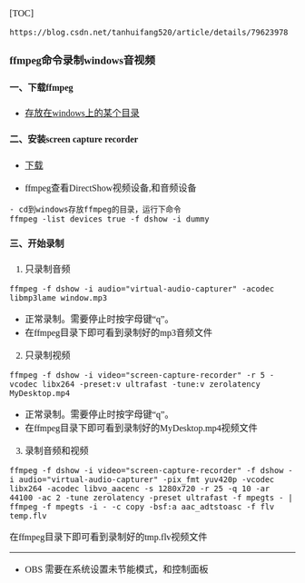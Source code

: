 <font face="Simsun" size=3>

[TOC]

~~~
https://blog.csdn.net/tanhuifang520/article/details/79623978
~~~

### ffmpeg命令录制windows音视频

#### 一、下载ffmpeg

- [存放在windows上的某个目录]()


#### 二、安装screen capture recorder

- [下载](http://sourceforge.net/projects/screencapturer/files/)

- ffmpeg查看DirectShow视频设备,和音频设备
~~~
- cd到windows存放ffmpeg的目录，运行下命令
ffmpeg -list_devices true -f dshow -i dummy
~~~

#### 三、开始录制

1. 只录制音频

~~~
ffmpeg -f dshow -i audio="virtual-audio-capturer" -acodec libmp3lame window.mp3
~~~

- 正常录制。需要停止时按字母键“q”。
- 在ffmpeg目录下即可看到录制好的mp3音频文件

2. 只录制视频

~~~
ffmpeg -f dshow -i video="screen-capture-recorder" -r 5 -vcodec libx264 -preset:v ultrafast -tune:v zerolatency MyDesktop.mp4
~~~

- 正常录制。需要停止时按字母键“q”。
- 在ffmpeg目录下即可看到录制好的MyDesktop.mp4视频文件

3. 录制音频和视频

~~~
ffmpeg -f dshow -i video="screen-capture-recorder" -f dshow -i audio="virtual-audio-capturer" -pix_fmt yuv420p -vcodec libx264 -acodec libvo_aacenc -s 1280x720 -r 25 -q 10 -ar 44100 -ac 2 -tune zerolatency -preset ultrafast -f mpegts - | ffmpeg -f mpegts -i - -c copy -bsf:a aac_adtstoasc -f flv temp.flv
~~~

在ffmpeg目录下即可看到录制好的tmp.flv视频文件

---

- OBS 需要在系统设置未节能模式，和控制面板

</font>